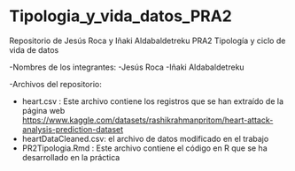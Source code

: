 # Tipologia_y_vida_datos_PRA2
Repositorio de Jesús Roca y Iñaki Aldabaldetreku PRA2 Tipología y ciclo de vida de datos

-Nombres de los integrantes:
    -Jesús Roca
    -Iñaki Aldabaldetreku

-Archivos del repositorio:
-    heart.csv : Este archivo contiene los registros que se han extraído de la página web https://www.kaggle.com/datasets/rashikrahmanpritom/heart-attack-analysis-prediction-dataset
-    heartDataCleaned.csv: el archivo de datos modificado en el trabajo
-    PR2Tipologia.Rmd : Este archivo contiene el código en R que se ha desarrollado en la práctica

